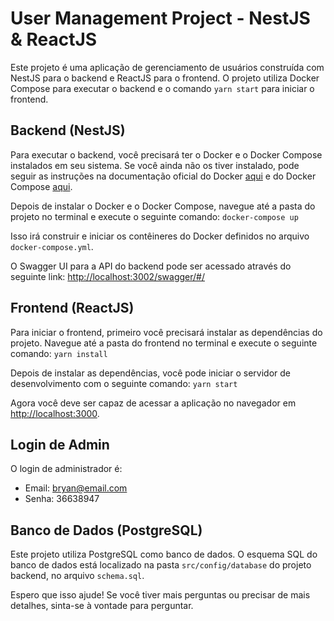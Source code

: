 # User Management Project - NestJS & ReactJS

Este projeto é uma aplicação de gerenciamento de usuários construída com NestJS para o backend e ReactJS para o frontend. O projeto utiliza Docker Compose para executar o backend e o comando `yarn start` para iniciar o frontend.

## Backend (NestJS)

Para executar o backend, você precisará ter o Docker e o Docker Compose instalados em seu sistema. Se você ainda não os tiver instalado, pode seguir as instruções na documentação oficial do Docker [aqui](https://docs.docker.com/get-docker/) e do Docker Compose [aqui](https://docs.docker.com/compose/install/).

Depois de instalar o Docker e o Docker Compose, navegue até a pasta do projeto no terminal e execute o seguinte comando: `docker-compose up`


Isso irá construir e iniciar os contêineres do Docker definidos no arquivo `docker-compose.yml`.

O Swagger UI para a API do backend pode ser acessado através do seguinte link: [http://localhost:3002/swagger/#/](http://localhost:3002/swagger/#/)

## Frontend (ReactJS)

Para iniciar o frontend, primeiro você precisará instalar as dependências do projeto. Navegue até a pasta do frontend no terminal e execute o seguinte comando: `yarn install`


Depois de instalar as dependências, você pode iniciar o servidor de desenvolvimento com o seguinte comando: `yarn start`

Agora você deve ser capaz de acessar a aplicação no navegador em [http://localhost:3000](http://localhost:3000).

## Login de Admin

O login de administrador é:

- Email: bryan@email.com
- Senha: 36638947

## Banco de Dados (PostgreSQL)

Este projeto utiliza PostgreSQL como banco de dados. O esquema SQL do banco de dados está localizado na pasta `src/config/database` do projeto backend, no arquivo `schema.sql`.

Espero que isso ajude! Se você tiver mais perguntas ou precisar de mais detalhes, sinta-se à vontade para perguntar.
